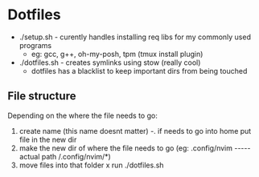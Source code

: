 # Dotfiles
- ./setup.sh - curently handles installing req libs for my commonly used programs
  - eg: gcc, g++, oh-my-posh, tpm (tmux install plugin)
- ./dotfiles.sh - creates symlinks using stow (really cool)
  - dotfiles has a blacklist to keep important dirs from being touched

## File structure 
Depending on the where the file needs to go:
1. create name (this name doesnt matter)
  -. if needs to go into home put file in the new dir
1. make the new dir of where the file needs to go (eg: .config/nvim ----- actual path /.config/nvim/*)
1. move files into that folder x run ./dotfiles.sh
